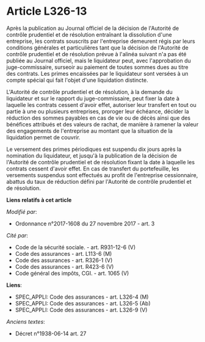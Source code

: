 # Article L326-13

Après la publication au Journal officiel de la décision de l'Autorité de contrôle prudentiel et de résolution entraînant la
dissolution d'une entreprise, les contrats souscrits par l'entreprise demeurent régis par leurs conditions générales et
particulières tant que la décision de l'Autorité de contrôle prudentiel et de résolution prévue à l'alinéa suivant n'a pas
été publiée au Journal officiel, mais le liquidateur peut, avec l'approbation du juge-commissaire, surseoir au paiement de
toutes sommes dues au titre des contrats. Les primes encaissées par le liquidateur sont versées à un compte spécial qui fait
l'objet d'une liquidation distincte.

L'Autorité de contrôle prudentiel et de résolution, à la demande du liquidateur et sur le rapport du juge-commissaire, peut
fixer la date à laquelle les contrats cessent d'avoir effet, autoriser leur transfert en tout ou partie à une ou plusieurs
entreprises, proroger leur échéance, décider la réduction des sommes payables en cas de vie ou de décès ainsi que des
bénéfices attribués et des valeurs de rachat, de manière à ramener la valeur des engagements de l'entreprise au montant que
la situation de la liquidation permet de couvrir.

Le versement des primes périodiques est suspendu dix jours après la nomination du liquidateur, et jusqu'à la publication de
la décision de l'Autorité de contrôle prudentiel et de résolution fixant la date à laquelle les contrats cessent d'avoir
effet. En cas de transfert du portefeuille, les versements suspendus sont effectués au profit de l'entreprise cessionnaire,
abattus du taux de réduction défini par l'Autorité de contrôle prudentiel et de résolution.

**Liens relatifs à cet article**

_Modifié par_:

  - Ordonnance n°2017-1608 du 27 novembre 2017 - art. 3

_Cité par_:

  - Code de la sécurité sociale. - art. R931-12-6 (V)
  - Code des assurances - art. L113-6 (M)
  - Code des assurances - art. R326-1 (V)
  - Code des assurances - art. R423-6 (V)
  - Code général des impôts, CGI. - art. 1065 (V)

**Liens**:

  - SPEC_APPLI: Code des assurances - art. L326-4 (M)
  - SPEC_APPLI: Code des assurances - art. L326-5 (Ab)
  - SPEC_APPLI: Code des assurances - art. L326-9 (V)

_Anciens textes_:

  - Décret n°1938-06-14 art. 27
